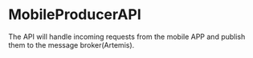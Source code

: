# MobileProducerAPI
The API will handle incoming requests from the mobile APP and publish them to the message broker(Artemis).
